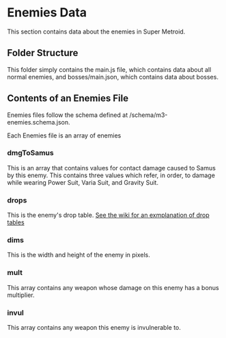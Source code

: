 # Enemies Data
This section contains data about the enemies in Super Metroid.

## Folder Structure
This folder simply contains the main.js file, which contains data about all normal enemies, and bosses/main.json, which contains data about bosses.

## Contents of an Enemies File
Enemies files follow the schema defined at /schema/m3-enemies.schema.json.

Each Enemies file is an array of enemies

### dmgToSamus
This is an array that contains values for contact damage caused to Samus by this enemy. This contains three values which refer, in order, to damage while wearing Power Suit, Varia Suit, and Gravity Suit.

### drops
This is the enemy's drop table. [See the wiki for an exmplanation of drop tables](https://wiki.supermetroid.run/Enemies#How_Drops_Work)

### dims
This is the width and height of the enemy in pixels.

### mult
This array contains any weapon whose damage on this enemy has a bonus multiplier.

### invul
This array contains any weapon this enemy is invulnerable to.